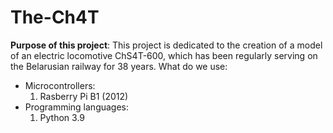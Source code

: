 # The-Ch4T

<b>Purpose of this project</b>: This project is dedicated to the creation of a model of an electric locomotive ChS4T-600, which has been regularly serving on the Belarusian railway for 38 years.
What do we use:
<ul>
  <li> Microcontrollers:
  <ol>
    <li> Rasberry Pi B1 (2012)
  </ol>
  <li> Programming languages:
   <ol> 
    <li> Python 3.9
   </ol
</ul>
